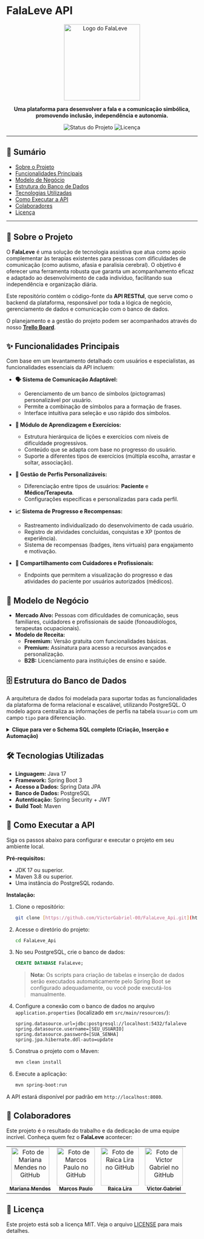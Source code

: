 # FalaLeve API

<p align="center">
  <img src="https://i.imgur.com/gJ5B32p.png" alt="Logo do FalaLeve" width="200"/>
</p>

<p align="center">
  <strong>Uma plataforma para desenvolver a fala e a comunicação simbólica, promovendo inclusão, independência e autonomia.</strong>
</p>

<p align="center">
  <img src="https://img.shields.io/badge/status-em%20desenvolvimento-yellow.svg" alt="Status do Projeto">
  <img src="https://img.shields.io/badge/license-MIT-blue.svg" alt="Licença">
</p>

---

## 📝 Sumário

* [Sobre o Projeto](#-sobre-o-projeto)
* [Funcionalidades Principais](#-funcionalidades-principais)
* [Modelo de Negócio](#-modelo-de-negócio)
* [Estrutura do Banco de Dados](#-estrutura-do-banco-de-dados)
* [Tecnologias Utilizadas](#-tecnologias-utilizadas)
* [Como Executar a API](#-como-executar-a-api)
* [Colaboradores](#-colaboradores)
* [Licença](#-licença)

---

## 🎯 Sobre o Projeto

O **FalaLeve** é uma solução de tecnologia assistiva que atua como apoio complementar às terapias existentes para pessoas com dificuldades de comunicação (como autismo, afasia e paralisia cerebral). O objetivo é oferecer uma ferramenta robusta que garanta um acompanhamento eficaz e adaptado ao desenvolvimento de cada indivíduo, facilitando sua independência e organização diária.

Este repositório contém o código-fonte da **API RESTful**, que serve como o backend da plataforma, responsável por toda a lógica de negócio, gerenciamento de dados e comunicação com o banco de dados.

O planejamento e a gestão do projeto podem ser acompanhados através do nosso [**Trello Board**](https://trello.com/invite/b/67e3f25e9e44a0285bb824dc/ATTla9e4220e069887a95074f1de33eef050E31B1AA6/falaleve).

## ✨ Funcionalidades Principais

Com base em um levantamento detalhado com usuários e especialistas, as funcionalidades essenciais da API incluem:

* **🗣️ Sistema de Comunicação Adaptável:**
    * Gerenciamento de um banco de símbolos (pictogramas) personalizável por usuário.
    * Permite a combinação de símbolos para a formação de frases.
    * Interface intuitiva para seleção e uso rápido dos símbolos.

* **🧠 Módulo de Aprendizagem e Exercícios:**
    * Estrutura hierárquica de lições e exercícios com níveis de dificuldade progressivos.
    * Conteúdo que se adapta com base no progresso do usuário.
    * Suporte a diferentes tipos de exercícios (múltipla escolha, arrastar e soltar, associação).

* **👤 Gestão de Perfis Personalizáveis:**
    * Diferenciação entre tipos de usuários: **Paciente** e **Médico/Terapeuta**.
    * Configurações específicas e personalizadas para cada perfil.

* **📈 Sistema de Progresso e Recompensas:**
    * Rastreamento individualizado do desenvolvimento de cada usuário.
    * Registro de atividades concluídas, conquistas e XP (pontos de experiência).
    * Sistema de recompensas (badges, itens virtuais) para engajamento e motivação.

* **🔗 Compartilhamento com Cuidadores e Profissionais:**
    * Endpoints que permitem a visualização do progresso e das atividades do paciente por usuários autorizados (médicos).

## 💼 Modelo de Negócio

* **Mercado Alvo:** Pessoas com dificuldades de comunicação, seus familiares, cuidadores e profissionais de saúde (fonoaudiólogos, terapeutas ocupacionais).
* **Modelo de Receita:**
    * **Freemium:** Versão gratuita com funcionalidades básicas.
    * **Premium:** Assinatura para acesso a recursos avançados e personalização.
    * **B2B:** Licenciamento para instituições de ensino e saúde.

## 🗄️ Estrutura do Banco de Dados

A arquitetura de dados foi modelada para suportar todas as funcionalidades da plataforma de forma relacional e escalável, utilizando PostgreSQL. O modelo agora centraliza as informações de perfis na tabela `Usuario` com um campo `tipo` para diferenciação.

<details>
<summary><strong>Clique para ver o Schema SQL completo (Criação, Inserção e Automação)</strong></summary>

```sql
-- =================================================================
-- CRIAÇÃO DO BANCO E DAS TABELAS
-- =================================================================

CREATE DATABASE FalaLeve;

\c falaleve;

CREATE TABLE Usuario (
    usuario_id SERIAL PRIMARY KEY,
    nome VARCHAR(100) NOT NULL,
    email VARCHAR(100) UNIQUE NOT NULL,
    senha VARCHAR(255) NOT NULL,
    tipo VARCHAR(20) NOT NULL CHECK (tipo IN ('paciente', 'cuidador', 'medico')),
    data_nascimento DATE,
    grau_necessidade INT CHECK (grau_necessidade BETWEEN 1 AND 5),
    pontos INT DEFAULT 0,
    nivel INT DEFAULT 1,
    config VARCHAR(500),
    criado_em TIMESTAMP DEFAULT CURRENT_TIMESTAMP,
    ultimo_acesso TIMESTAMP,
    ativo BOOLEAN DEFAULT TRUE
);

CREATE TABLE Licao (
    licao_id SERIAL PRIMARY KEY,
    titulo VARCHAR(100) NOT NULL,
    descricao VARCHAR(250),
    nivel_dificuldade INT NOT NULL CHECK(nivel_dificuldade BETWEEN 1 AND 5),
    xp_recompensa INT NOT NULL,
    categoria VARCHAR(50),
    tempo_estimado INT,
    disponivel BOOLEAN DEFAULT TRUE
);

CREATE TABLE Exercicio (
    exercicio_id SERIAL PRIMARY KEY,
    licao_id INT NOT NULL REFERENCES Licao(licao_id),
    titulo VARCHAR(100) NOT NULL,
    descricao VARCHAR(250) NOT NULL,
    tipo VARCHAR(20) NOT NULL CHECK (tipo IN ('multipla_escolha', 'arrastar_soltar', 'associacao', 'voz')),
    instrucoes VARCHAR(500),
    tempo_estimado INT
);

CREATE TABLE Progresso (
    progresso_id SERIAL PRIMARY KEY,
    usuario_id INT NOT NULL REFERENCES Usuario(usuario_id),
    licao_id INT NOT NULL REFERENCES Licao(licao_id),
    data_inicio TIMESTAMP DEFAULT CURRENT_TIMESTAMP,
    data_conclusao TIMESTAMP,
    percentual_completo DECIMAL(5,2) DEFAULT 0.00 CHECK(percentual_completo BETWEEN 0 AND 100),
    xp_ganho INT DEFAULT 0
);

-- Ajuste para a sequência começar em 1000 e incrementar de 10 em 10
ALTER SEQUENCE progresso_progresso_id_seq RESTART WITH 1000 INCREMENT BY 10;

CREATE TABLE Recompensa(
    recompensa_id SERIAL PRIMARY KEY,
    progresso_id INT NOT NULL REFERENCES Progresso(progresso_id),
    usuario_id INT NOT NULL REFERENCES Usuario(usuario_id),
    tipo VARCHAR(20) NOT NULL CHECK (tipo IN('emoji','fundo_tela','avatar','badge','pontos_extra')),
    valor INT NOT NULL,
    descricao VARCHAR(255),
    data_concessao TIMESTAMP DEFAULT CURRENT_TIMESTAMP,
    data_resgate TIMESTAMP,
    resgatado BOOLEAN DEFAULT FALSE
);

CREATE TABLE Comunicacao(
    comunicacao_id SERIAL PRIMARY KEY,
    usuario_id INT NOT NULL UNIQUE REFERENCES Usuario(usuario_id),
    data_hora TIMESTAMP DEFAULT CURRENT_TIMESTAMP
);

CREATE TABLE Simbolo (
    simbolo_id SERIAL PRIMARY KEY,
    texto VARCHAR(100) NOT NULL,
    categoria VARCHAR(50) NOT NULL,
    caminho_imagem VARCHAR(255) NOT NULL,
    caminho_audio VARCHAR(255),
    tags VARCHAR(255)
);

CREATE TABLE Comunicacao_Simbolo (
    comunicacao_id INT NOT NULL REFERENCES Comunicacao(comunicacao_id) ON DELETE CASCADE,
    simbolo_id INT NOT NULL REFERENCES Simbolo(simbolo_id),
    frequencia_uso INT DEFAULT 0,
    eh_principal BOOLEAN DEFAULT FALSE,
    ordem INT,
    PRIMARY KEY (comunicacao_id, simbolo_id)
);

-- =================================================================
-- ALIMENTAÇÃO (INSERÇÃO DE DADOS INICIAIS)
-- =================================================================

-- Tabela Usuario
INSERT INTO Usuario (nome, email, senha, tipo, data_nascimento, grau_necessidade, pontos, nivel)
VALUES 
('Marcos Paulo', 'marcos@email.com', 'senha123', 'paciente', '1995-05-15', 3, 150, 2),
('Mariana Mendes', 'mariana@email.com', 'senha456', 'paciente', '1998-08-20', 2, 200, 3),
('Victor Gabriel', 'victor@email.com', 'senha789', 'cuidador', '1985-02-10', NULL, 0, 1),
('Raica Lira', 'raica@email.com', 'senha101', 'medico', '1980-11-25', NULL, 0, 1);

-- Tabela Licao
INSERT INTO Licao (titulo, descricao, nivel_dificuldade, xp_recompensa, categoria, tempo_estimado)
VALUES 
('Comunicação Básica', 'Aprenda a expressar necessidades básicas', 1, 10, 'Comunicação', 15),
('Cores Primárias', 'Identificação das cores básicas', 1, 15, 'Cores', 20),
('Rotina Diária', 'Sequência de atividades do dia a dia', 2, 20, 'Rotinas', 25);

-- Tabela Exercicio
INSERT INTO Exercicio (licao_id, titulo, descricao, tipo, instrucoes, tempo_estimado)
VALUES 
(1, 'Pedir Água', 'Selecionar símbolo para pedir água', 'multipla_escolha', 'Escolha o símbolo correto', 5),
(1, 'Pedir Comida', 'Selecionar símbolo para pedir comida', 'arrastar_soltar', 'Arraste para a área correta', 5),
(2, 'Identificar Vermelho', 'Associar objetos vermelhos', 'associacao', 'Ligue os pares corretos', 7);

-- Tabela Progresso
INSERT INTO Progresso (usuario_id, licao_id, data_conclusao, percentual_completo, xp_ganho)
VALUES 
(1, 1, CURRENT_TIMESTAMP, 100.00, 10),
(1, 2, CURRENT_TIMESTAMP, 80.00, 12),
(2, 1, CURRENT_TIMESTAMP, 100.00, 10),
(2, 3, NULL, 30.00, 6);

-- Tabela Recompensa
INSERT INTO Recompensa (progresso_id, usuario_id, tipo, valor, descricao)
VALUES 
(1000, 1, 'emoji', 50, 'Completou primeira lição'),
(1000, 1, 'pontos_extra', 10, 'Bônus por rápido aprendizado'),
(1010, 2, 'badge', 1, 'Comunicador iniciante');

-- Tabela Comunicacao
INSERT INTO Comunicacao (usuario_id)
VALUES (1), (2), (3);

-- Tabela Simbolo
INSERT INTO Simbolo (texto, categoria, caminho_imagem, caminho_audio, tags)
VALUES 
('Água', 'Bebidas', '/imagens/agua.png', '/sons/agua.mp3', 'bebida,sede'),
('Comida', 'Alimentos', '/imagens/comida.png', '/sons/comida.mp3', 'alimento,fome'),
('Banheiro', 'Necessidades', '/imagens/banheiro.png', '/sons/banheiro.mp3', 'wc,higiene');

-- Tabela Comunicacao_Simbolo
INSERT INTO Comunicacao_Simbolo (comunicacao_id, simbolo_id, frequencia_uso, eh_principal, ordem)
VALUES 
(1, 1, 5, TRUE, 1),
(1, 2, 10, FALSE, 2),
(2, 3, 15, TRUE, 1),
(2, 1, 20, TRUE, 1);

-- =================================================================
-- AUTOMAÇÃO (TRIGGERS, FUNCTIONS, INDEXES)
-- =================================================================

-- Trigger de Atualização de Nível do Usuário
CREATE OR REPLACE FUNCTION atualizaNivel()
RETURNS TRIGGER AS $$
BEGIN
    IF NEW.pontos <> OLD.pontos AND NEW.tipo = 'paciente' AND NEW.ativo THEN
        NEW.nivel := CASE
            WHEN NEW.pontos >= 1000 THEN 5
            WHEN NEW.pontos >= 500 THEN 4
            WHEN NEW.pontos >= 250 THEN 3
            WHEN NEW.pontos >= 100 THEN 2
            ELSE 1
        END;
    END IF;
    RETURN NEW;
END;
$$ LANGUAGE plpgsql;

CREATE TRIGGER tr_atualizaNivel
BEFORE UPDATE ON Usuario
FOR EACH ROW
EXECUTE FUNCTION atualizaNivel();

-- Trigger de Atualização do Último Acesso
CREATE OR REPLACE FUNCTION atualizaUltimoAcesso()
RETURNS TRIGGER AS $$
BEGIN
    UPDATE Usuario
    SET ultimo_acesso = CURRENT_TIMESTAMP
    FROM Comunicacao
    WHERE Usuario.usuario_id = Comunicacao.usuario_id
    AND Comunicacao.comunicacao_id = NEW.comunicacao_id;
    RETURN NEW;
END;
$$ LANGUAGE plpgsql;

CREATE TRIGGER tr_atualizaUltimoAcesso
AFTER INSERT OR UPDATE ON Comunicacao_Simbolo
FOR EACH ROW
EXECUTE FUNCTION atualizaUltimoAcesso();

-- Function para Símbolo Mais Utilizado
CREATE OR REPLACE FUNCTION SP_SimboloMaisUtilizado()
RETURNS TABLE(simbolo VARCHAR(100), total_usos BIGINT) AS $$
BEGIN
    RETURN QUERY
    SELECT 
        S.texto AS simbolo,
        SUM(CS.frequencia_uso)::BIGINT AS total_usos
    FROM
        Comunicacao_Simbolo AS CS
    JOIN
        Simbolo S ON CS.simbolo_id = S.simbolo_id
    GROUP BY
        S.texto
    ORDER BY
        total_usos DESC
    LIMIT 1;
END;
$$ LANGUAGE plpgsql;

-- Function para Calcular XP Total
CREATE OR REPLACE FUNCTION F_CalcularXPTotal(p_usuario_id INT)
RETURNS INT AS $$
DECLARE
    total_xp INT;
BEGIN
    SELECT SUM(xp_ganho) INTO total_xp FROM Progresso WHERE usuario_id = p_usuario_id;
    RETURN total_xp;
END;
$$ LANGUAGE plpgsql;

-- Índice
CREATE INDEX in_Usuario_Ativo ON Usuario(nome, ativo);

```
</details>

## 🛠️ Tecnologias Utilizadas

* **Linguagem:** Java 17
* **Framework:** Spring Boot 3
* **Acesso a Dados:** Spring Data JPA
* **Banco de Dados:** PostgreSQL
* **Autenticação:** Spring Security + JWT
* **Build Tool:** Maven

## 🚀 Como Executar a API

Siga os passos abaixo para configurar e executar o projeto em seu ambiente local.

**Pré-requisitos:**
* JDK 17 ou superior.
* Maven 3.8 ou superior.
* Uma instância do PostgreSQL rodando.

**Instalação:**

1.  Clone o repositório:
    ```bash
    git clone [https://github.com/VictorGabriel-00/FalaLeve_Api.git](https://github.com/VictorGabriel-00/FalaLeve_Api.git)
    ```

2.  Acesse o diretório do projeto:
    ```bash
    cd FalaLeve_Api
    ```

3.  No seu PostgreSQL, crie o banco de dados:
    ```sql
    CREATE DATABASE FalaLeve;
    ```
    > **Nota:** Os scripts para criação de tabelas e inserção de dados serão executados automaticamente pelo Spring Boot se configurado adequadamente, ou você pode executá-los manualmente.

4.  Configure a conexão com o banco de dados no arquivo `application.properties` (localizado em `src/main/resources/`):
    ```properties
    spring.datasource.url=jdbc:postgresql://localhost:5432/falaleve
    spring.datasource.username=[SEU_USUARIO]
    spring.datasource.password=[SUA_SENHA]
    spring.jpa.hibernate.ddl-auto=update
    ```

5.  Construa o projeto com o Maven:
    ```bash
    mvn clean install
    ```

6.  Execute a aplicação:
    ```bash
    mvn spring-boot:run
    ```

A API estará disponível por padrão em `http://localhost:8080`.

## 🤝 Colaboradores

Este projeto é o resultado do trabalho e da dedicação de uma equipe incrível. Conheça quem fez o **FalaLeve** acontecer:

<table>
  <tr>
    <td align="center">
      <a href="https://github.com/MariTronix">
        <img src="https://github.com/MariTronix.png" width="100px;" alt="Foto de Mariana Mendes no GitHub"/>
        <br />
        <sub><b>Mariana Mendes</b></sub>
      </a>
    </td>
    <td align="center">
      <a href="https://github.com/Marcopolojr360">
        <img src="https://github.com/Marcopolojr360.png" width="100px;" alt="Foto de Marcos Paulo no GitHub"/>
        <br />
        <sub><b>Marcos Paulo</b></sub>
      </a>
    </td>
    <td align="center">
      <a href="https://github.com/Raicalira">
        <img src="https://github.com/Raicalira.png" width="100px;" alt="Foto de Raica Lira no GitHub"/>
        <br />
        <sub><b>Raica Lira</b></sub>
      </a>
    </td>
    <td align="center">
      <a href="https://github.com/VictorGabriel-00">
        <img src="https://github.com/VictorGabriel-00.png" width="100px;" alt="Foto de Victor Gabriel no GitHub"/>
        <br />
        <sub><b>Victor Gabriel</b></sub>
      </a>
    </td>
  </tr>
</table>

## 📜 Licença

Este projeto está sob a licença MIT. Veja o arquivo [LICENSE](LICENSE) para mais detalhes.
